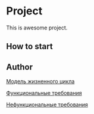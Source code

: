 # Project
This is awesome project.
## How to start
## Author
[Модель жизненного цикла](https://github.com/Angelina539/prprpprpr124/wiki/%D0%9C%D0%BE%D0%B4%D0%B5%D0%BB%D1%8C-%D0%B6%D0%B8%D0%B7%D0%BD%D0%B5%D0%BD%D0%BD%D0%BE%D0%B3%D0%BE-%D1%86%D0%B8%D0%BA%D0%BB%D0%B0)

[Функциональные требования](https://github.com/Angelina539/prprpprpr124/wiki/Функциональные-требования)

[Нефункциональные требования](https://github.com/Angelina539/prprpprpr124/wiki/Нефункциональные-требования)
